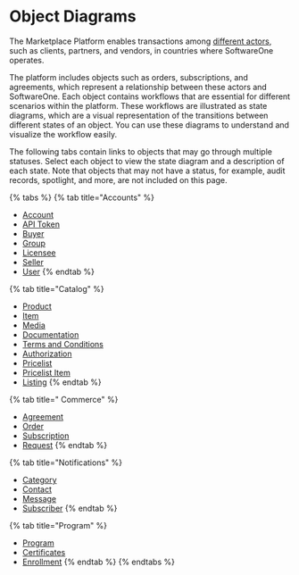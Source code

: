 # Object Diagrams

The Marketplace Platform enables transactions among [different actors](../../marketplace-platform/getting-started/key-concepts.md#actors), such as clients, partners, and vendors, in countries where SoftwareOne operates.&#x20;

The platform includes objects such as orders, subscriptions, and agreements, which represent a relationship between these actors and SoftwareOne. Each object contains workflows that are essential for different scenarios within the platform. These workflows are illustrated as state diagrams, which are a visual representation of the transitions between different states of an object. You can use these diagrams to understand and visualize the workflow easily.&#x20;

The following tabs contain links to objects that may go through multiple statuses. Select each object to view the state diagram and a description of each state. Note that objects that may not have a status, for example, audit records, spotlight, and more, are not included on this page. &#x20;

{% tabs %}
{% tab title="Accounts" %}
* [Account](accounts-api/account/state-diagram.md)
* [API Token](accounts-api/api-tokens/token-state-diagram.md)
* [Buyer](accounts-api/buyer/buyer-state-diagram.md)
* [Group](accounts-api/user-groups/group-state-diagram.md)
* [Licensee](accounts-api/licensee/licensee-state-diagram.md)
* [Seller](accounts-api/seller/seller-state-diagram.md)
* [User](accounts-api/users/users-state-diagram.md)
{% endtab %}

{% tab title="Catalog" %}
* [Product](catalog-api/product/product-states.md)
* [Item](catalog-api/items/item-states.md)
* [Media](catalog-api/media/media-states.md)
* [Documentation](catalog-api/documentation/documentation-states.md)
* [Terms and Conditions](catalog-api/terms-and-conditions/terms-and-conditions-states.md)
* [Authorization](catalog-api/authorization/state-diagram.md)
* [Pricelist](catalog-api/pricelists/pricelist-states.md)
* [Pricelist Item](catalog-api/pricelist-item/pricelist-states.md)
* [Listing](catalog-api/listing/state-diagram.md)
{% endtab %}

{% tab title=" Commerce" %}
* [Agreement](commerce-api/agreements/agreement-state-diagram.md)
* [Order](commerce-api/orders/order-state-diagram.md)
* [Subscription](commerce-api/subscriptions/subscription-states.md)
* [Request](commerce-api/requests/request-states.md)
{% endtab %}

{% tab title="Notifications" %}
* [Category](notifications-api/categories/state-diagram.md)
* [Contact](notifications-api/contacts/state-diagram.md)
* [Message](notifications-api/messages/notification-state-diagram.md)
* [Subscriber](notifications-api/subscribers/state-diagram.md)
{% endtab %}

{% tab title="Program" %}
* [Program](program-api/program/program-state-diagram.md)
* [Certificates](program-api/certificate/certificate-state-diagram.md)
* [Enrollment](program-api/enrollment/enrollment-state-diagram.md)
{% endtab %}
{% endtabs %}
